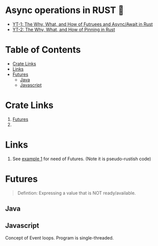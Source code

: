 # Async operations in RUST :crab:

- [YT-1: The Why, What, and How of Futruees and Async/Await in Rust ](https://www.youtube.com/watch?v=9_3krAQtD2k&t=325s)
- [YT-2: The Why, What, and How of Pinning in Rust](https://www.youtube.com/watch?v=DkMwYxfSYNQ)



# Table of Contents
- [Crate Links](#crate-links)
- [Links](#links)
- [Futures](#futures)
  * [Java](#java)
  * [Javascript](#javascript)

# Crate Links 

1. [Futures](https://docs.rs/futures/0.3.5/futures/)
2. []()	


# Links 

1. See [example 1](tmp/example1.rs) for need of Futures. (Note it is pseudo-rustish code)


# Futures

> Defintion: Expressing a value that is NOT ready/available.


## Java

## Javascript 

Concept of Event loops. Program is single-threaded.
